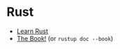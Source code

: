 # Rust

- [Learn Rust](https://www.rust-lang.org/learn)
- [The Book!](https://doc.rust-lang.org/book/) (or `rustup doc --book`)
